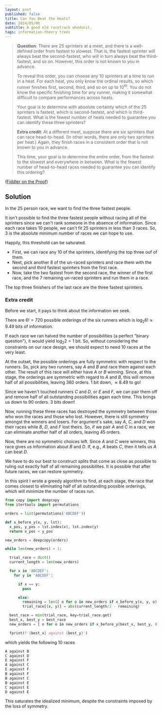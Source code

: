 ```yaml
---
layout: post
published: false
title: Can You Beat the Heats?
date: 2024/05/06
subtitle: A good old racetrack whodunit.
tags: information-theory trees
---
```


>**Question**: There are $25$ sprinters at a meet, and there is a well-defined order from fastest to slowest. That is, the fastest sprinter will always beat the second-fastest, who will in turn always beat the third-fastest, and so on. However, this order is not known to you in advance.
>
>To reveal this order, you can choose any $10$ sprinters at a time to run in a heat. For each heat, you only know the ordinal results, so which runner finishes first, second, third, and so on up to $10^\text{th}.$ You do not know the specific finishing time for any runner, making it somewhat difficult to compare performances across heats.
>
>Your goal is to determine with absolute certainty which of the $25$ sprinters is fastest, which is second-fastest, and which is third-fastest. What is the fewest number of heats needed to guarantee you can identify these three sprinters?
>
>**Extra credit**: At a different meet, suppose there are six sprinters that can race head-to-head. (In other words, there are only two sprinters per heat.) Again, they finish races in a consistent order that is not known to you in advance.
>
>This time, your goal is to determine the _entire_ order, from the fastest to the slowest and everywhere in between. What is the fewest number of head-to-head races needed to guarantee you can identify this ordering?

<!--more-->

([Fiddler on the Proof](https://thefiddler.substack.com/p/can-you-beat-the-heats))

## Solution

In the $25$ person race, we want to find the three fastest people. 

It isn't possible to find the three fastest people without racing all of the sprinters since we can't rank someone in the absence of information. Since each race takes $10$ people, we can't fit $25$ sprinters in less than $3$ races. So, $3$ is the absolute minimum number of races we can hope to use.

Happily, this threshold can be saturated.

- First, we can race any $10$ of the sprinters, identifying the top three ouf of them.
- Next, pick another $8$ of the un-raced sprinters and race them with the second and third fastest sprinters from the first race.
- Now, take the two fastest from the second race, the winner of the first race, and the $7$ remaining un-raced sprinters and run them in a race.

The top three finishers of the last race are the three fastest sprinters.

### Extra credit

Before we start, it pays to think about the information we seek. 

There are $6! = 720$ possible orderings of the six runners which is $\log_2 6! \approx 9.49$ bits of information.

If each race we ran halved the number of possibilities (a perfect "binary question"), it would yield $\log_2 2 = 1$ bit. So, without considering the constraints on our race design, we should expect to need $10$ races at the very least.

At the outset, the possible orderings are fully symmetric with respect to the runners. So, pick any two runners, say $A$ and $B$ and race them against each other. The result of this race will either have $A$ or $B$ winning. Since, at this stage, the orderings are symmetric with regard to $A$ and $B,$ this will remove half of all possibilities, leaving $360$ orders. $1$ bit down, $\approx 8.49$ to go!

Since we haven't touched runners $C$ and $D,$ or $E$ and $F,$ we can pair them off and remove half of all outstanding possibilities again each time. This brings us down to $90$ orders. $3$ bits down!

Now, running these three races has destroyed the symmetry between those who won the races and those who lost. However, there is still symmetry amongst the winners and losers. For argument's sake, say $A,$ $C,$ and $D$ won their races while $B,$ $D,$ and $F$ lost theirs. So, if we pair $A$ and $C$ in a race, we can eliminate another half of all orders, leaving $45$ orders.

Now, there are no symmetric choices left. Since $A$ and $C$ were winners, this race gives us information about $B$ and $D.$ If, e.g., $A$ beats $C,$ then it tells us $A$ can beat $D.$

We have to do our best to construct splits that come as close as possible to ruling out exactly half of all remaining possibilites. It is possible that after future races, we can restore symmetry.

In this spirit I wrote a greedy algorithm to find, at each stage, the race that comes closest to eliminating half of all outstanding possible orderings, which will minimize the number of races run.

```python
from copy import deepcopy
from itertools import permutations

orders = list(permutations('ABCDEF'))

def x_before_y(x, y, lst):
  x_pos, y_pos = lst.index(x), lst.index(y)
  return x_pos < y_pos

new_orders = deepcopy(orders)

while len(new_orders) > 1:

  trial_race = dict()
  current_length = len(new_orders)

  for x in 'ABCDEF':
    for y in 'ABCDEF':

      if x == y:
        pass

      else:
        remaining = len([ o for o in new_orders if x_before_y(x, y, o) ])
        trial_race[(x, y)] = abs(current_length/2 - remaining)

  best_race = min(trial_race, key=trial_race.get)
  best_x, best_y = best_race
  new_orders = [ o for o in new_orders if x_before_y(best_x, best_y, 0) ]

  fprint(f'{best_x} against {best_y}')
```

which yields the following $10$ races

```markdown
A against B
C against D
E against F
A against C
E against F
B against F
B against C
B against E
C against E
D against E
```

This saturates the idealized minimum, despite the constraints imposed by the loss of symmetry.




<br>

